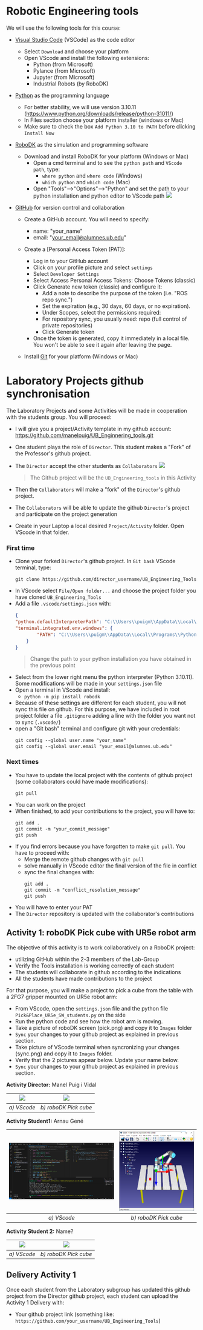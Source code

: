 # Robotic Engineering tools

We will use the following tools for this course:
- [Visual Studio Code](https://code.visualstudio.com/) (VSCode) as the code editor
    - Select `Download` and choose your platform
    - Open VScode and install the following extensions:
        - Python (from Microsoft)
        - Pylance (from Microsoft)
        - Jupyter (from Microsoft)
        - Industrial Robots (by RoboDK)
- [Python](https://www.python.org/) as the programming language
    - For better stability, we will use version 3.10.11 (https://www.python.org/downloads/release/python-31011/)
    - In Files section choose your platform installer (windows or Mac)
    - Make sure to check the box `Add Python 3.10 to PATH` before clicking `Install Now`
    
- [RoboDK](https://robodk.com/) as the simulation and programming software
    - Download and install RoboDK for your platform (Windows or Mac)
        - Open a cmd terminal and to see the `python path` and `VScode path`, type:
            - `where python` and `where code` (Windows)
            - `which python` and `which code` (Mac)
       - Open "Tools"-->"Options"-->"Python" and set the path to your python installation and python editor to VScode path
        ![](./Images/robodk_python_options.png)

- [GitHub](https://github.com/) for version control and collaboration
    - Create a GitHub account. You will need to specify:
        - name: "your_name"
        - email: "your_email@alumnes.ub.edu"
    - Create a [Personal Access Token (PAT)]:
        - Log in to your GitHub account
        - Click on your profile picture and select `settings`
        - Select `Developer Settings`
        - Select Access Personal Access Tokens: Choose Tokens (classic)
        - Click Generate new token (classic) and configure it:
            - Add a note to describe the purpose of the token (i.e. "ROS repo sync.")
            - Set the expiration (e.g., 30 days, 60 days, or no expiration).
            - Under Scopes, select the permissions required:
            - For repository sync, you usually need: repo (full control of private repositories)
            - Click Generate token
        - Once the token is generated, copy it immediately in a local file. You won't be able to see it again after leaving the page.

    - Install [Git](https://git-scm.com/downloads) for your platform (Windows or Mac)

# Laboratory Projects github synchronisation

The Laboratory Projects and some Activities will be made in cooperation with the students group. You will proceed:

- I will give you a project/Activity template in my github account: https://github.com/manelpuig/UB_Enginnering_tools.git
- One student plays the role of `Director`. This student makes a "Fork" of the Professor's github project.
- The `Director` accept the other students as `Collaborators`
![](./Images/github_collaborators.png)
  > The Github project will be the `UB_Engineering_tools` in this Activity

- Then the `Collaborators` will make a "fork" of the `Director`'s github project.
- The `Collaborators` will be able to update the github `Director`'s project and participate on the project generation
- Create in your Laptop a local desired `Project/Activity` folder. Open VScode in that folder.

### First time

- Clone your forked `Director`'s github project. In `Git bash` VScode terminal, type:
  ```shell
  git clone https://github.com/director_username/UB_Engineering_Tools
  ```
- In VScode select `File/Open folder...` and choose the project folder you have cloned `UB_Engineering_Tools`
- Add a file `.vscode/settings.json` with:
    ````json
    {
    "python.defaultInterpreterPath": "C:\\Users\\puigm\\AppData\\Local\\Programs\\Python\\Python310\\python.exe",
    "terminal.integrated.env.windows": {
            "PATH": "C:\\Users\\puigm\\AppData\\Local\\Programs\\Python\\Python310\\;${env:PATH}"
        }
    }
    ````
    > Change the path to your python installation you have obtained in the previous point
- Select from the lower right menu the python interpreter (Python 3.10.11). Some modifications will be made in your `settings.json` file
- Open a terminal in VScode and install:
    - `python -m pip install robodk`
- Because of these settings are different for each student, you will not sync this file on github. For this purpose, we have included in root project folder a file `.gitignore` adding a line with the folder you want not to sync (`.vscode/`)
- open a "Git bash" terminal and configure git with your credentials:
    ```git
    git config --global user.name "your_name"
    git config --global user.email "your_email@alumnes.ub.edu"
    ```

### Next times
- You have to update the local project with the contents of github project (some collaborators could have made modifications):
    ```shell
    git pull
    ```
- You can work on the project
- When finished, to add your contributions to the project, you will have to:
    ````shell
    git add .
    git commit -m "your_commit_message"
    git push
    ````
- If you find errors because you have forgotten to make `git pull`. You have to proceed with:
    - Merge the remote github changes with `git pull`
    - solve manually in VScode editor the final version of the file in conflict
    - sync the final changes with:
        ````shell
        git add .
        git commit -m "conflict_resolution_message"
        git push
        ````
- You will have to enter your PAT
- The `Director` repository is updated with the collaborator's contributions

## Activity 1: roboDK Pick cube with UR5e robot arm

The objective of this activity is to work collaboratively on a RoboDK project:
- utilizing GitHub within the 2-3 members of the Lab-Group
- Verify the Tools installation is working correctly of each student
- The students will collaborate in github according to the indications
- All the students have made contributions to the project

For that purpose, you will make a project to pick a cube from the table with a 2FG7 gripper mounted on UR5e robot arm:
- From VScode, open the `settings.json` file and the python file `Pick&Place_UR5e_SW_students.py` on the side
- Run the python code and see how the robot arm is moving.
- Take a picture of roboDK screen (pick.png) and copy it to `Images` folder
- `Sync` your changes to your github project as explained in previous section. 
- Take picture of VScode terminal when syncronizing your changes (sync.png) and copy it to `Images` folder.
- Verify that the 2 pictures appear below. Update your name below.
- `Sync` your changes to your github project as explained in previous section. 

**Activity Director:** Manel Puig i Vidal

| ![](./Images/code.png) | ![](./Images/pick.png) |
|:----------------------------:|:--------------------------------------:|
| *a) VScode*                 | *b) roboDK Pick cube*                 |


**Activity Student1:** Arnau Gené

| ![](./Images/codeArnau.png) | ![](./Images/pickArnau.png) |
|:----------------------------:|:--------------------------------------:|
| *a) VScode*                 | *b) roboDK Pick cube*                 |

**Activity Student 2:** Name?

| ![](./Images/code.png) | ![](./Images/pick.png) |
|:----------------------------:|:--------------------------------------:|
| *a) VScode*                 | *b) roboDK Pick cube*                 |

## Delivery Activity 1

Once each student from the Laboratory subgroup has updated this github project from the Director github project, each student can upload the Activity 1 Delivery with:
- Your github project link (something like: `https://github.com/your_username/UB_Engineering_Tools`)

